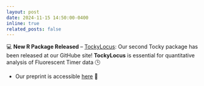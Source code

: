 ```yaml
---
layout: post
date: 2024-11-15 14:50:00-0400
inline: true
related_posts: false
---
```


💻 **New R Package Released** – [TockyLocus](https://monotockylab.github.io/TockyLocus/index.html):
Our second Tocky package has been released at our GitHube site! **TockyLocus** is essential for quantitative analysis of Fluorescent Timer data 🕒

- Our preprint is accessible [here](https://arxiv.org/abs/2411.09386) 🌸
